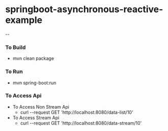 # springboot-asynchronous-reactive-example

--

### To Build 
* mvn clean package

### To Run 
* mvn spring-boot:run 

### To Access Api
* To Access Non Stream Api 
  * curl  --request GET 'http://localhost:8080/data-list/10' 
* To Access Stream Api 
  * curl  --request GET 'http://localhost:8080/data-stream/10'